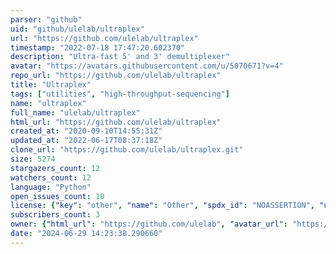 ```yaml
---
parser: "github"
uid: "github/ulelab/ultraplex"
url: "https://github.com/ulelab/ultraplex"
timestamp: "2022-07-18 17:47:20.602370"
description: "Ultra-fast 5' and 3' demultiplexer"
avatar: "https://avatars.githubusercontent.com/u/5070671?v=4"
repo_url: "https://github.com/ulelab/ultraplex"
title: "Ultraplex"
tags: ["utilities", "high-throughput-sequencing"]
name: "ultraplex"
full_name: "ulelab/ultraplex"
html_url: "https://github.com/ulelab/ultraplex"
created_at: "2020-09-10T14:55:31Z"
updated_at: "2022-06-17T08:37:18Z"
clone_url: "https://github.com/ulelab/ultraplex.git"
size: 5274
stargazers_count: 12
watchers_count: 12
language: "Python"
open_issues_count: 10
license: {"key": "other", "name": "Other", "spdx_id": "NOASSERTION", "url": null, "node_id": "MDc6TGljZW5zZTA="}
subscribers_count: 3
owner: {"html_url": "https://github.com/ulelab", "avatar_url": "https://avatars.githubusercontent.com/u/5070671?v=4", "login": "ulelab", "type": "Organization"}
date: "2024-06-29 14:23:38.290660"
---
```

